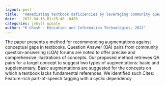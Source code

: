 ```yaml
---
layout: post
title:  "Remediating textbook deficiencies by leveraging community question answers"
date:   2022-04-16 01:25:48 -0400
categories: jekyll update
author: "K Ghosh - Education and Information Technologies, 2022"
---
```

The paper presents a method for recommending augmentations against conceptual gaps in textbooks. Question Answer (QA) pairs from community question-answering (cQA) forums are noted to offer precise and comprehensive illustrations of concepts. Our proposed method retrieves QA pairs for a target concept to suggest two types of augmentations: basic and supplementary. Basic augmentations are suggested for the concepts on which a textbook lacks fundamental references. We identified such Cites: Feature-rich part-of-speech tagging with a cyclic dependency